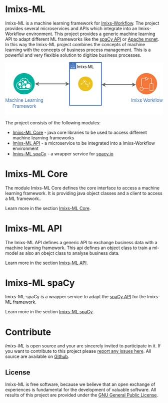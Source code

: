 # Imixs-ML

Imixs-ML is a machine learning framework for [Imixs-Workflow](https://www.imixs.org). The project provides several microservices and APIs which integrate into an Imixs-Workflow environment. This project provides a generic machine learning API to adapt different ML frameworks like the [spaCy API](https://spacy.io/) or [Apache mxnet](https://mxnet.apache.org/). In this way the Imixs-ML project combines the concepts of machine learning with the concepts of business process management. This is a powerful and very flexible solution to digitize business processes.

<p align="center"><img src="images/imixs-ml-architecture-001.png" /></p>

The project consists of the following modules:

 * [Imixs-ML Core](./imixs-ml-core/README.md) - java core libraries to be used to access different machine learning frameworks
 * [Imixs-ML API](./imixs-ml-api/README.md) - a microservice to be integrated into a Imixs-Workflow environment
 * [Imixs-ML spaCy](./imixs-ml-spacy/README.md) - a wrapper service for [spacy.io](https://spacy.io/)
 
 
# Imixs-ML Core

The module Imixs-ML Core defines the core interface to access a machine learning framework. It is providing java object classes and a client to access a ML framework.. 

Learn more in the section [Imixs-ML Core](./imixs-ml-core/README.md).  

# Imixs-ML API

The Imixs-ML API defines a generic API to exchange business data with a machine learning framework. This api defines an object class to train a ml-model as also an obejct class to analyse business data.

Learn more in the section [Imixs-ML API](./imixs-ml-api/README.md).  




# Imixs-ML spaCy

Imixs-ML-spaCy is a wrapper service to adapt the [spaCy API](https://spacy.io/) for the Imixs-ML framework. 

Learn more in the section [Imixs-ML spaCy](./imixs-ml-spacy/README.md). 

# Contribute

_Imixs-ML_ is open source and your are sincerely invited to participate in it. 
If you want to contribute to this project please [report any issues here](https://github.com/imixs/imixs-ml/issues). 
All source are available on [Github](https://github.com/imixs/imixs-ml). 


## License

Imixs-ML is free software, because we believe that an open exchange of experiences is fundamental for the development of valuable software. All results of this project are provided under the [GNU General Public License](http://www.gnu.org/licenses/gpl-3.0.en.html). 
